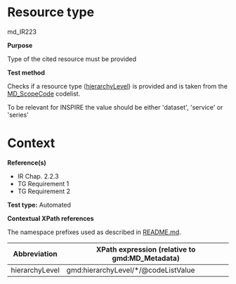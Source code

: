 
# Resource type

	

md_IR223

**Purpose**	

Type of the cited resource must be provided

**Test method**	

Checks if a resource type ([hierarchyLevel](#hierarchyLevel)) is provided and is taken from the [MD_ScopeCode](http://inspire.ec.europa.eu/metadata-codelist/ResourceType/) codelist.

To be relevant for INSPIRE the value should be either 'dataset', 'service' or 'series' 
  
# Context 

**Reference(s)**	 

* IR Chap. 2.2.3
* TG Requirement 1 
* TG Requirement 2

**Test type:** Automated

**Contextual XPath references**

The namespace prefixes used as described in [README.md](./README.md#namespaces).

Abbreviation                                   |  XPath expression (relative to gmd:MD_Metadata)
-----------------------------------------------| -------------------------------------------------------------------------
hierarchyLevel <a name="hierarchyLevel"></a>   | gmd:hierarchyLevel/*/@codeListValue